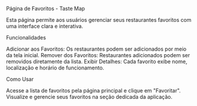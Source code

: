 Página de Favoritos - Taste Map

Esta página permite aos usuários gerenciar seus restaurantes favoritos com uma interface clara e interativa.

Funcionalidades

Adicionar aos Favoritos: Os restaurantes podem ser adicionados por meio da tela inicial.
Remover dos Favoritos: Restaurantes adicionados podem ser removidos diretamente da lista.
Exibir Detalhes: Cada favorito exibe nome, localização e horário de funcionamento.

Como Usar

Acesse a lista de favoritos pela página principal e clique em "Favoritar".
Visualize e gerencie seus favoritos na seção dedicada da aplicação.
